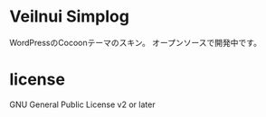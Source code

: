 # Veilnui Simplog
WordPressのCocoonテーマのスキン。
オープンソースで開発中です。  

# license
GNU General Public License v2 or later
